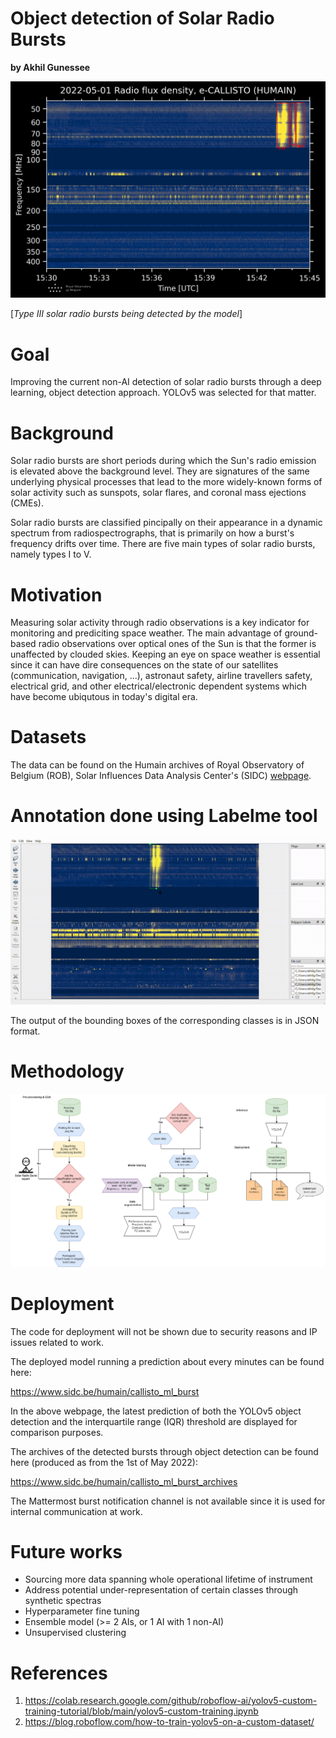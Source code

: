 # **Object detection of Solar Radio Bursts** 

**by Akhil Gunessee**

![Example detection](pics/HUMAIN_20220501_153000.png)

[*Type III solar radio bursts being detected by the model*]

# **Goal**
Improving the current non-AI detection of solar radio bursts through a deep learning, object detection approach. YOLOv5 was selected for that matter.


# **Background**
Solar radio bursts are short periods during which the Sun's radio emission is elevated above the background level. They are signatures of the same underlying physical processes that lead to the more widely-known forms of solar activity such as sunspots, solar flares, and coronal mass ejections (CMEs).

Solar radio bursts are classified pincipally on their appearance in a dynamic spectrum from radiospectrographs, that is primarily on how a burst's frequency drifts over time. There are five main types of solar radio bursts, namely types I to V. 

# **Motivation**
Measuring solar activity through radio observations is a key indicator for monitoring and prediciting space weather. The main advantage of ground-based radio observations over optical ones of the Sun is that the former is unaffected by clouded skies. Keeping an eye on space weather is essential since it can have dire consequences on the state of our satellites (communication, navigation, ...), astronaut safety, airline travellers safety, electrical grid, and other electrical/electronic dependent systems which have become ubiqutous in today's digital era.

# **Datasets**
The data can be found on the Humain archives of Royal Observatory of Belgium (ROB), Solar Influences Data Analysis Center's (SIDC) [webpage](https://wwwbis.sidc.be/humain/callisto_archives).

# Annotation done using Labelme tool
![](pics/annotation_example_gif.gif)

The output of the bounding boxes of the corresponding classes is in JSON format.



# **Methodology**
![Project flow chart](pics/capstone_workflow.png)


# **Deployment**
The code for deployment will not be shown due to security reasons and IP issues related to work.

The deployed model running a prediction about every minutes can be found here:

https://www.sidc.be/humain/callisto_ml_burst

In the above webpage, the latest prediction of both the YOLOv5 object detection and the interquartile range (IQR) threshold are displayed for comparison purposes.

The archives of the detected bursts through object detection can be found here (produced as from the 1st of May 2022):

https://www.sidc.be/humain/callisto_ml_burst_archives

The Mattermost burst notification channel is not available since it is used for internal communication at work.

# **Future works**
* Sourcing more data spanning whole operational lifetime of instrument
* Address potential under-representation of certain classes through synthetic spectras
* Hyperparameter fine tuning
* Ensemble model (>= 2 AIs, or 1 AI with 1 non-AI)
* Unsupervised clustering

# **References**
1.   https://colab.research.google.com/github/roboflow-ai/yolov5-custom-training-tutorial/blob/main/yolov5-custom-training.ipynb
2.   https://blog.roboflow.com/how-to-train-yolov5-on-a-custom-dataset/
